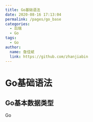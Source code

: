 ```yaml
---
title: Go基础语法
date: 2020-08-16 17:13:04
permalink: /pages/go_base
categories:
  - 后端
  - Go
tags:
  - Go
author:
  name: 詹佳斌
  link: https://github.com/zhanjiabin
---
```

# Go基础语法
## Go基本数据类型

Go
<!-- more -->
